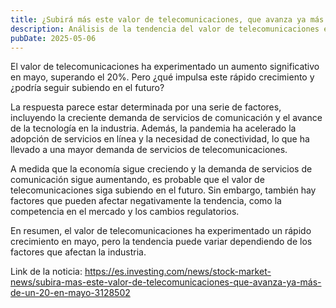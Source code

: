```yaml
---
title: ¿Subirá más este valor de telecomunicaciones, que avanza ya más de un 20% en mayo?
description: Análisis de la tendencia del valor de telecomunicaciones en mayo.
pubDate: 2025-05-06
---
```


El valor de telecomunicaciones ha experimentado un aumento significativo en mayo, superando el 20%. Pero ¿qué impulsa este rápido crecimiento y ¿podría seguir subiendo en el futuro?

La respuesta parece estar determinada por una serie de factores, incluyendo la creciente demanda de servicios de comunicación y el avance de la tecnología en la industria. Además, la pandemia ha acelerado la adopción de servicios en línea y la necesidad de conectividad, lo que ha llevado a una mayor demanda de servicios de telecomunicaciones.

A medida que la economía sigue creciendo y la demanda de servicios de comunicación sigue aumentando, es probable que el valor de telecomunicaciones siga subiendo en el futuro. Sin embargo, también hay factores que pueden afectar negativamente la tendencia, como la competencia en el mercado y los cambios regulatorios.

En resumen, el valor de telecomunicaciones ha experimentado un rápido crecimiento en mayo, pero la tendencia puede variar dependiendo de los factores que afectan la industria.

Link de la noticia: https://es.investing.com/news/stock-market-news/subira-mas-este-valor-de-telecomunicaciones-que-avanza-ya-más-de-un-20-en-mayo-3128502